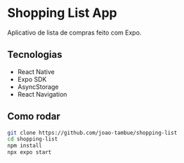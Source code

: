 # Shopping List App

Aplicativo de lista de compras feito com Expo.

## Tecnologias

- React Native
- Expo SDK
- AsyncStorage
- React Navigation

## Como rodar

<!-- ```bash
shopping-list/
│
├── src/
│   ├── components/
│   │   └── ItemCard.tsx
│   ├── screens/
│   │   ├── HomeScreen.tsx
│   │   └── AddItemScreen.tsx
│   ├── services/
│   │   └── storage.ts
│   ├── navigation/
│   │   └── index.tsx
│   └── types/
│       └── item.ts
├── App.tsx
├── README.md
└── ... -->

```bash
git clone https://github.com/joao-tambue/shopping-list
cd shopping-list
npm install
npx expo start
